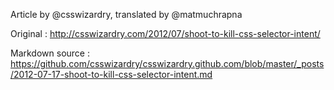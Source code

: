 Article by @csswizardry, translated by @matmuchrapna

Original
:    http://csswizardry.com/2012/07/shoot-to-kill-css-selector-intent/

Markdown source
:   https://github.com/csswizardry/csswizardry.github.com/blob/master/_posts/2012-07-17-shoot-to-kill-css-selector-intent.md